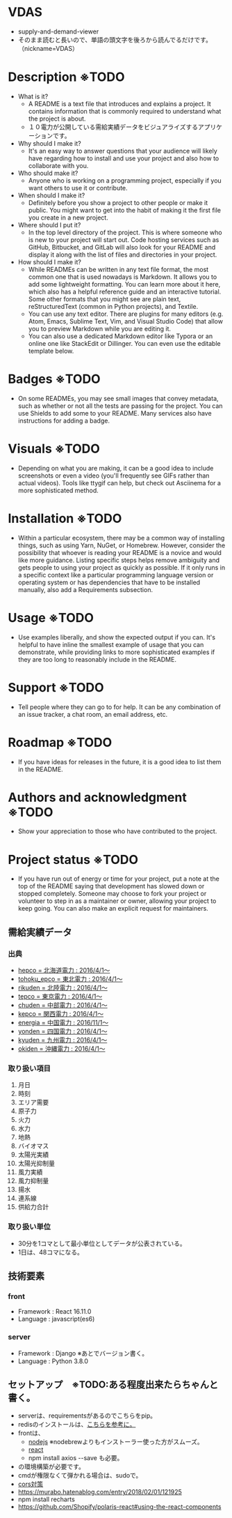 # VDAS
- supply-and-demand-viewer
- そのまま読むと長いので、単語の頭文字を後ろから読んでるだけです。（nickname=VDAS）

# Description ※TODO
- What is it?
  - A README is a text file that introduces and explains a project. It contains information that is commonly required to understand what the project is about.
  - １０電力が公開している需給実績データをビジュアライズするアプリケーションです。
- Why should I make it?
  - It's an easy way to answer questions that your audience will likely have regarding how to install and use your project and also how to collaborate with you.
- Who should make it?
  - Anyone who is working on a programming project, especially if you want others to use it or contribute.
- When should I make it?
  - Definitely before you show a project to other people or make it public. You might want to get into the habit of making it the first file you create in a new project.
- Where should I put it?
  - In the top level directory of the project. This is where someone who is new to your project will start out. Code hosting services such as GitHub, Bitbucket, and GitLab will also look for your README and display it along with the list of files and directories in your project.
- How should I make it?
  - While READMEs can be written in any text file format, the most common one that is used nowadays is Markdown. It allows you to add some lightweight formatting. You can learn more about it here, which also has a helpful reference guide and an interactive tutorial. Some other formats that you might see are plain text, reStructuredText (common in Python projects), and Textile.
  - You can use any text editor. There are plugins for many editors (e.g. Atom, Emacs, Sublime Text, Vim, and Visual Studio Code) that allow you to preview Markdown while you are editing it.
  - You can also use a dedicated Markdown editor like Typora or an online one like StackEdit or Dillinger. You can even use the editable template below.

# Badges ※TODO
- On some READMEs, you may see small images that convey metadata, such as whether or not all the tests are passing for the project. You can use Shields to add some to your README. Many services also have instructions for adding a badge.

# Visuals ※TODO
- Depending on what you are making, it can be a good idea to include screenshots or even a video (you'll frequently see GIFs rather than actual videos). Tools like ttygif can help, but check out Asciinema for a more sophisticated method.

# Installation ※TODO
- Within a particular ecosystem, there may be a common way of installing things, such as using Yarn, NuGet, or Homebrew. However, consider the possibility that whoever is reading your README is a novice and would like more guidance. Listing specific steps helps remove ambiguity and gets people to using your project as quickly as possible. If it only runs in a specific context like a particular programming language version or operating system or has dependencies that have to be installed manually, also add a Requirements subsection.

# Usage ※TODO
- Use examples liberally, and show the expected output if you can. It's helpful to have inline the smallest example of usage that you can demonstrate, while providing links to more sophisticated examples if they are too long to reasonably include in the README.

# Support ※TODO
- Tell people where they can go to for help. It can be any combination of an issue tracker, a chat room, an email address, etc.

# Roadmap ※TODO
- If you have ideas for releases in the future, it is a good idea to list them in the README.

# Authors and acknowledgment ※TODO
- Show your appreciation to those who have contributed to the project.

# Project status ※TODO
- If you have run out of energy or time for your project, put a note at the top of the README saying that development has slowed down or stopped completely. Someone may choose to fork your project or volunteer to step in as a maintainer or owner, allowing your project to keep going. You can also make an explicit request for maintainers.

## 需給実績データ
### 出典

 - [hepco = 北海道電力 : 2016/4/1〜](https://www.hepco.co.jp/energy/recyclable_energy/fixedprice_purchase/supply_demand_results.html)
 - [tohoku_epco = 東北電力 :  2016/4/1〜](http://setsuden.tohoku-epco.co.jp/download.html)
 - [rikuden = 北陸電力 : 2016/4/1〜](http://www.rikuden.co.jp/rule/area_jisseki.html)
 - [tepco = 東京電力 : 2016/4/1〜](http://www.tepco.co.jp/forecast/html/area_data-j.html)
 - [chuden = 中部電力 : 2016/4/1〜](https://denki-yoho.chuden.jp/)
 - [kepco = 関西電力 : 2016/4/1〜](https://www.kepco.co.jp/energy_supply/supply/denkiyoho/area_jisseki.html)
 - [energia = 中国電力 : 2016/11/1〜](http://www.energia.co.jp/retailer/eria_jyukyu.html)
 - [yonden = 四国電力 : 2016/4/1〜](https://www.yonden.co.jp/nw/renewable_energy/data/supply_demand.html)
 - [kyuden = 九州電力 : 2016/4/1〜](http://www.kyuden.co.jp/wheeling_disclosure.html)
 - [okiden = 沖縄電力 : 2016/4/1〜](https://www.okiden.co.jp/business-support/service/supply-and-demand/index.html)

### 取り扱い項目

  1. 月日
  2. 時刻
  3. エリア需要
  4. 原子力
  5. 火力
  6. 水力
  7. 地熱
  8. バイオマス
  9. 太陽光実績
  10. 太陽光抑制量
  11. 風力実績
  12. 風力抑制量
  13. 揚水
  14. 連系線
  15. 供給力合計
   
### 取り扱い単位
 - 30分を1コマとして最小単位としてデータが公表されている。
 - 1日は、48コマになる。

## 技術要素
### front
 - Framework : React 16.11.0
 - Language : javascript(es6)

### server

 - Framework : Django ※あとでバージョン書く。
 - Language : Python 3.8.0

 
## セットアップ　※TODO:ある程度出来たらちゃんと書く。
 - serverは、requirementsがあるのでこちらをpip。
 - redisのインストールは、[こちらを参考に。](https://qiita.com/sawa-@github/items/1f303626bdc219ea8fa1)
 - frontは、
   - [nodejs](https://reffect.co.jp/html/npm-install-in-mac) ※nodebrewよりもインストーラー使った方がスムーズ。
   - [react](https://qiita.com/spice/items/b75afb607f1d2e1172a2#react%E3%81%AE%E4%BE%BF%E5%88%A9%E3%81%AA%E3%82%B3%E3%83%9E%E3%83%B3%E3%83%89%E3%82%92%E4%BD%BF%E3%81%88%E3%82%8B%E3%82%88%E3%81%86%E3%81%AB%E3%81%99%E3%82%8B)
   - npm install axios --save も必要。
 - の環境構築が必要です。
 - cmdが権限なくて弾かれる場合は、sudoで。
 - [cors対策](https://qiita.com/karintou/items/52ee1f7c5fa641980188)
 - https://murabo.hatenablog.com/entry/2018/02/01/121925
 - npm install recharts
 - https://github.com/Shopify/polaris-react#using-the-react-components
 
